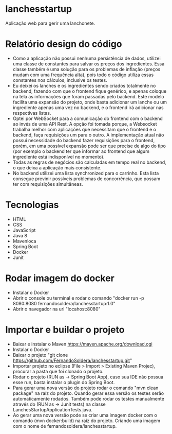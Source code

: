 # lanchesstartup

Aplicação web para gerir uma lanchonete.

# Relatório design do código

 - Como a aplicação não possui nenhuma persistência de dados, utilizei uma classe de constantes para salvar os preços dos ingredientes. Essa classe também é uma solução para os problemas de inflação (preços mudam com uma frequência alta), pois todo o código utiliza essas constantes nos cálculos, inclusive os testes.
 - Eu deixei os lanches e os ingredientes sendo criados totalmente no backend, fazendo com que o frontend fique genérico, e apenas coloque na tela as informações que foram passadas pelo backend. Este modelo facilita uma expansão do projeto, onde basta adicionar um lanche ou um ingrediente apenas uma vez no backend, e o frontend irá adicionar nas respectivas listas.
 - Optei por WebSocket para a comunicação do frontend com o backend ao invés de uma API Rest. A opção foi tomada porque, a Websocket trabalha melhor com aplicações que necessitam que o frontend e o backend, faça requisições um para o outro. A implementação atual não possui necessidade do backend fazer requisições para o frontend, porém, em uma possível expansão pode ser que precise de algo do tipo (por exemplo o backend ter que informar ao frontend que algum ingrediente está indisponível no momento).
 - Todas as regras de negócios são calculadas em tempo real no backend, o que deixa a aplicação mais consistente.
 - No backend utilizei uma lista synchronized para o carrinho. Esta lista consegue previnir possíveis problemas de concorrência, que possam ter com requisições simultâneas.

# Tecnologias

 - HTML
 - CSS
 - JavaScript
 - Java 8
 - Mavenloca
 - Spring Boot
 - Docker
 - Junit
 
# Rodar imagem do docker

 - Instalar o Docker
 - Abrir o console ou terminal e rodar o comando "docker run -p 8080:8080 fernandosoldera/lanchesstartup:1.0"
 - Abrir o navegador na url "locahost:8080"

# Importar e buildar o projeto

 - Baixar e instalar o Maven https://maven.apache.org/download.cgi
 - Instalar o Docker
 - Baixar o projeto "git clone https://github.com/FernandoSoldera/lanchesstartup.git"
 - Importar projeto no eclipse (File > Import > Existing Maven Projec), procurar a pasta que foi clonado o projeto.
 - Rodar o projeto (RUN as -> Spring Boot App), caso sua IDE não possua esse run, basta instalar o plugin do Spring Boot.
 - Para gerar uma nova versão do projeto rodar o comando "mvn clean package" na raíz do projeto. Quando gerar essa versão os testes serão automaticamente rodados. Também pode rodar os testes manualmente através do (RUN as -> Junit tests) na classe LanchesStartupApplicationTests.java.
 - Ao gerar uma nova versão pode se criar uma imagem docker com o comando (mvn docker:build) na raíz do projeto. Criando uma imagem com o nome de fernandosoldera/lanchesstartup.
